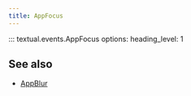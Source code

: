 ```yaml
---
title: AppFocus
---
```


::: textual.events.AppFocus
    options:
      heading_level: 1

## See also

- [AppBlur](app_blur.md)
